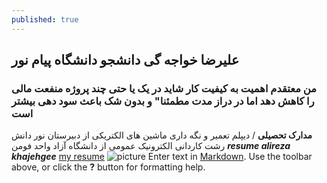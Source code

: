 ```yaml
---
published: true
---
```

## علیرضا خواجه گی دانشجو دانشگاه پیام نور 
### من معتقدم اهمیت به کیفیت کار شاید در یک یا حتی چند پروژه منفعت مالی را کاهش دهد اما در دراز مدت مطمئنا" و بدون شک باعث سود دهی بیشتر است 
**مدارک تحصیلی**
/
دیپلم تعمیر و نگه داری ماشین های الکتریکی از دبیرستان نور دانش رشت
کاردانی الکترونیک عمومی از دانشگاه آزاد واحد فومن 
_**resume alireza khajehgee**_
[my resume]({{baseurl.site}}/files/resume.pdf "Resume")
![picture]({{baseurl.site}}/files/logo.ing.jpg)
Enter text in [Markdown](http://daringfireball.net/projects/markdown/). Use the toolbar above, or click the **?** button for formatting help.
